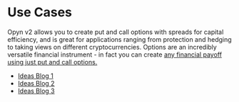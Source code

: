 # Use Cases

Opyn v2 allows you to create put and call options with spreads for capital efficiency, and is great for applications ranging from protection and hedging to taking views on different cryptocurrencies. Options are an incredibly versatile financial instrument - in fact you can create [any financial payoff using just put and call options.](https://www.youtube.com/watch?v=rMsu4v-UlkA&feature=youtu.be&ab_channel=MITOpenCourseWare)

* [Ideas Blog 1 ](https://medium.com/opyn/buidling-with-options-otokens-in-defi-cfd7539c6eef)
* [Ideas Blog 2 ](https://medium.com/opyn/buidling-with-options-otokens-in-defi-pt-2-f561eb67f4af)
* [Ideas Blog 3 ](https://www.notion.so/opynopyn/Project-Ideas-bcb611d6c1f34a8e9db24a994c0ca6e9)

